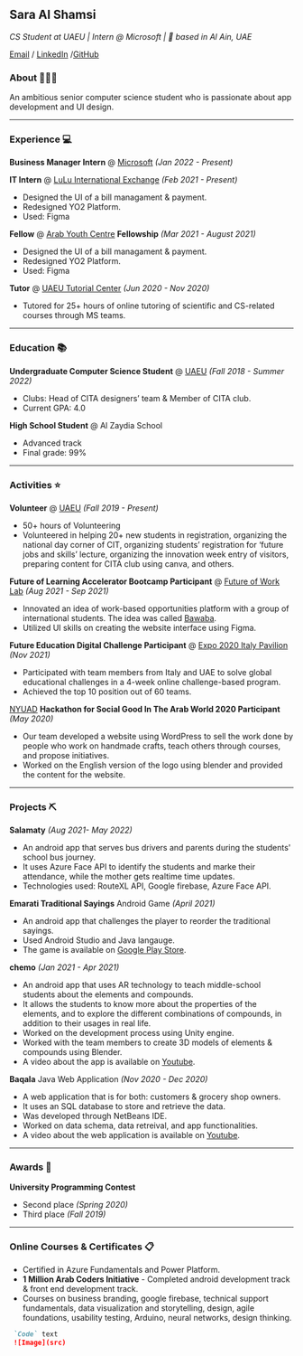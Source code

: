 ## Sara Al Shamsi
*CS Student at UAEU | Intern @ Microsoft | 📍 based in Al Ain, UAE*

[Email](https://sarakhaledalshamisi@gmail.com) / [LinkedIn](https://linkedin.com/in/sara-alshamsi) /[GitHub](https://github.com/sara167)

### About 👩🏻‍💻
An ambitious senior computer science student who is passionate about app development and UI design. 

--------------------------------------------------------------------------------------------------------

### Experience 💻

**Business Manager Intern** @ [Microsoft](https://www.microsoft.com/ar-gulf/)  *(Jan 2022 - Present)*

**IT Intern** @ [LuLu International Exchange](https://luluexchange.com/)  *(Feb 2021 - Present)*
- Designed the UI of a bill managament & payment.
- Redesigned YO2 Platform.
- Used: Figma

**Fellow** @ [Arab Youth Centre](https://arabyouthcenter.org/) **Fellowship** *(Mar 2021 - August 2021)*
- Designed the UI of a bill managament & payment.
- Redesigned YO2 Platform.
- Used: Figma

**Tutor** @ [UAEU Tutorial Center](https://www.uaeu.ac.ae/en/university_college/sasp/learningcenters/tutorial.shtml) *(Jun 2020 - Nov 2020)*
- Tutored for 25+ hours of online tutoring of scientific and CS-related courses through MS teams.

--------------------------------------------------------------------------------------------------------

### Education 📚

**Undergraduate Computer Science Student** @ [UAEU](https://www.uaeu.ac.ae/en/)  *(Fall 2018 - Summer 2022)*
- Clubs: Head of CITA designers’ team & Member of CITA club. 
- Current GPA:  4.0

**High School Student** @ Al Zaydia School
- Advanced track
- Final grade: 99%

--------------------------------------------------------------------------------------------------------

### Activities ⭐

**Volunteer** @  [UAEU](https://www.uaeu.ac.ae/en/)  *(Fall 2019 - Present)*
- 50+ hours of Volunteering 							               
-	Volunteered in helping 20+ new students in registration, organizing the national day corner of CIT, organizing students’ registration for ‘future jobs and skills’ lecture, organizing the innovation week entry of visitors, preparing content for CITA club using canva, and others.

**Future of Learning Accelerator Bootcamp Participant** @ [Future of Work Lab](https://www.futureofworklab.co/)  *(Aug 2021 - Sep 2021)*
- Innovated an idea of work-based opportunities platform with a group of international students. The idea was called [Bawaba](https://www.figma.com/file/0Yy9NHHxWF6M65TtOQuZhj/Bwaba-Prototype?node-id=0%3A1). 
 - Utilized UI skills on creating the website interface using Figma. 

**Future Education Digital Challenge Participant** @ [Expo 2020 Italy Pavilion](https://www.italyexpo2020.it/en/the-project/the-italy-pavilion/)  *(Nov 2021)*
- Participated with team members from Italy and UAE to solve global educational challenges in a 4-week online challenge-based program. 
- Achieved the top 10 position out of 60 teams. 

[NYUAD](https://nyuad.nyu.edu/en/) **Hackathon for Social Good In The Arab World 2020 Participant**			*(May 2020)*
-	Our team developed a website using WordPress to sell the work done by people who work on handmade crafts, teach others through courses, and propose initiatives.
-	Worked on the English version of the logo using blender and provided the content for the website. 

--------------------------------------------------------------------------------------------------------

### Projects ⛏️

**Salamaty** *(Aug 2021- May 2022)*
- An android app that serves bus drivers and parents during the students' school bus journey. 
- It uses Azure Face API to identify the students and marke their attendance, while the mother gets realtime time updates. 
- Technologies used: RouteXL API, Google firebase, Azure Face API.

**Emarati Traditional Sayings** Android Game  *(April 2021)*
- An android app that challenges the player to reorder the traditional sayings.
- Used Android Studio and Java langauge.
- The game is available on [Google Play Store](https://play.google.com/store/apps/details?id=com.traditionalsayings.traditionalsayingsgame). 

**chemo**  *(Jan 2021 - Apr 2021)*
-  An android app that uses AR technology to teach middle-school students about the elements and compounds. 
-  It allows the students to know more about the properties of the elements, and to explore the different combinations of compounds, in addition to their usages in real life.
-  Worked on the development process using Unity engine.
-  Worked with the team members to create 3D models of elements & compounds using Blender.
-  A video about the app is available on [Youtube](https://www.youtube.com/watch?v=MxNr1OMQIPY).

**Baqala** Java Web Application *(Nov 2020 - Dec 2020)*
- A web application that is for both: customers & grocery shop owners. 
- It uses an SQL database to store and retrieve the data.
- Was developed through NetBeans IDE.
- Worked on data schema, data retreival, and app functionalities. 
- A video about the web application is available on [Youtube](https://www.youtube.com/watch?v=tp-2c35fdPA&feature=youtu.be).

--------------------------------------------------------------------------------------------------------

### Awards 🏅

**University Programming Contest**
- Second place *(Spring 2020)*
- Third place *(Fall 2019)*

--------------------------------------------------------------------------------------------------------

### Online Courses & Certificates 📋
- Certified in Azure Fundamentals and Power Platform.
- **1 Million Arab Coders Initiative** - Completed android development track & front end development track.  
- Courses on business branding, google firebase, technical support fundamentals, data visualization and storytelling, design, agile foundations, usability testing, Arduino, neural networks, design thinking. 



```markdown
 `Code` text
 ![Image](src)
```
